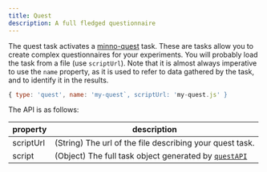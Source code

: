 ```yaml
---
title: Quest
description: A full fledged questionnaire
---
```


The quest task activates a [minno-quest](../quest) task.
These are tasks allow you to create complex questionnaires for your experiments.
You will probably load the task from a file (use `scriptUrl`).
Note that it is almost always imperative to use the `name` property, as it is used to refer to
data gathered by the task, and to identify it in the results.

```js
{ type: 'quest', name: 'my-quest`, scriptUrl: 'my-quest.js' }
```

The API is as follows:

property        | description
--------------- | ---------------------
scriptUrl       | (String) The url of the file describing your quest task.
script          | (Object) The full task object generated by [`questAPI`](../basics/create.html)

